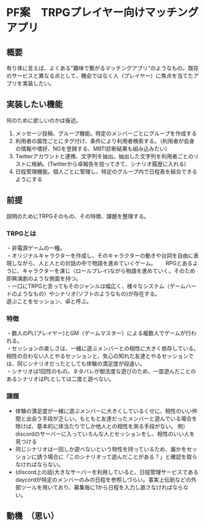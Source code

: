 # PF案　TRPGプレイヤー向けマッチングアプリ
## 概要  
有り体に言えば、よくある"趣味で繋がるマッチングアプリ"のようなもの。既存のサービスと異なる点として、機会ではなく人（プレイヤー）に焦点を当てたアプリを実装したい。
## 実装したい機能
何のために欲しいのかは後述。
1. メッセージ投稿、グループ機能。特定のメンバーごとにグループを作成する
1. 利用者の属性ごとにタグ付け、条件により利用者検索する。（利用者が自身の情報や嗜好、NGを登録する、MBTI診断結果も組み込みたい）
1. Twitterアカウントと連携、文字列を抽出。抽出した文字列を利用者ごとのリストに格納。(Twitterから卓報告を拾ってきて、シナリオ履歴に入れる)
1. 日程管理機能。個人ごとに管理し、特定のグループ内で日程表を結合できるようにする
## 前提
説明のためにTRPGそのもの、その特徴、課題を整理する。
### TRPGとは
・非電源ゲームの一種。  
・オリジナルキャラクターを作成し、そのキャラクターの動きや台詞を自由に表現しながら、人と人との対話の中で物語を進めていくゲーム。　　
RPGとあるように、キャラクターを演じ（ロールプレイ)ながら物語を進めていく。そのため即興演劇のような側面を持つ。  
・一口にTRPGと言ってもそのジャンルは幅広く、様々なシステム（ゲームハードのようなもの）やシナリオ(ソフトのようなもの)が存在する。  
遊ぶことをセッション、卓と呼ぶ。
### 特徴
・数人のPL(プレイヤー)とGM（ゲームマスター）による複数人でゲームが行われる。  
・セッションの楽しさは、一緒に遊ぶメンバーとの相性に大きく依存している。相性の合わない人とやるセッションと、気心の知れた友達とやるセッションでは、同じシナリオだったとしても体験の満足度が段違い。  
・シナリオは1回性のもの。ネタバレが御法度な遊びのため、一度遊んだことのあるシナリオはPLとしては二度と遊べない。
### 課題
- 体験の満足度が一緒に遊ぶメンバーに大きくしているくせに、相性のいい仲間と出会う手段が乏しい。もともと友達だったメンバーと遊んでいる場合を除けば、基本的に体当たりでしか他人との相性を測る手段がない。
  例）discordのサーバーに入っていろんな人とセッションをし、相性のいい人を見つける
- 同じシナリオは一回しか遊べないという特性を持っているため、誰かをセッションに誘う場合に「このシナリオって遊んだことがある？」と確認を取らなければならない。
- (discord上の話)大きなサーバーを利用していると、日程管理サービスであるdaycordが特定のメンバーのみの日程を参照しづらい。事実上伝助などの外部ツールを用いており、募集毎に1から日程を入力し直さなければならない。

## 動機　（思い）
 
